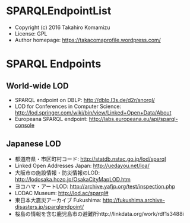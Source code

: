 # SPARQLEndpointList

* Copyright (c) 2016 Takahiro Komamizu
* License: GPL
* Author homepage: https://takacomaprofile.wordpress.com/

# SPARQL Endpoints

## World-wide LOD
- SPARQL endpoint on DBLP: http://dblp.l3s.de/d2r/snorql/
- LOD for Conferences in Computer Science: http://lod.springer.com/wiki/bin/view/Linked+Open+Data/About
- Europeana SPARQL endpoint: http://labs.europeana.eu/api/sparql-console

## Japanese LOD
- 都道府県・市区町村コード: http://statdb.nstac.go.jp/lod/sparql
- Linked Open Addresses Japan: http://uedayou.net/loa/
- 大阪市の施設情報・防災情報のLOD: http://lodosaka.hozo.jp/OsakaCityMapLOD.htm
- ヨコハマ・アートLOD: http://archive.yafjp.org/test/inspection.php
- LODAC Museum: http://lod.ac/sparql#
- 東日本大震災アーカイブ Fukushima: http://fukushima.archive-disasters.jp/sparqlendpoint/
- 桜島の情報を含む鹿児島市の避難所http://linkdata.org/work/rdf1s3488i
